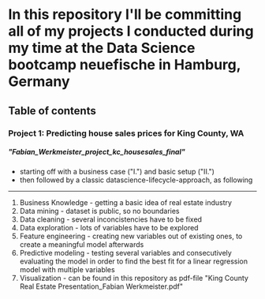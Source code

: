 # In this repository I'll be committing all of my projects I conducted during my time at the Data Science bootcamp neuefische in Hamburg, Germany

## Table of contents

### Project 1: Predicting house sales prices for King County, WA
##### "Fabian_Werkmeister_project_kc_housesales_final"


- starting off with a business case ("I.") and basic setup ("II.")
- then followed by a classic datascience-lifecycle-approach, as following

---

1. Business Knowledge - getting a basic idea of real estate industry
2. Data mining - dataset is public, so no boundaries
3. Data cleaning - several inconcistencies have to be fixed
4. Data exploration - lots of variables have to be explored
5. Feature engineering - creating new variables out of existing ones, to create a meaningful model afterwards
6. Predictive modeling - testing several variables and consecutively evaluating the model in order to find the best fit for a linear regression model with multiple variables
7. Visualization - can be found in this repository as pdf-file "King County Real Estate Presentation_Fabian Werkmeister.pdf"
